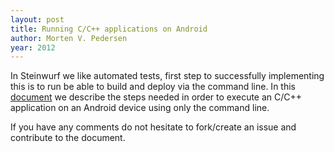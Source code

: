 ```yaml
---
layout: post
title: Running C/C++ applications on Android
author: Morten V. Pedersen
year: 2012
---
```


In Steinwurf we like automated tests, first step to successfully implementing this is to run be able to build and deploy via the command line. In this [document](https://github.com/steinwurf/steinwurf-labs/blob/master/docs/android-c-application.rst) we describe the steps needed in order to execute an C/C++ application on an Android device using only the command line.

If you have any comments do not hesitate to fork/create an issue and contribute to the document.
